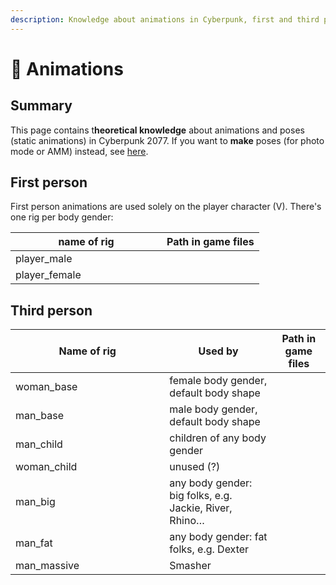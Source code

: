 ```yaml
---
description: Knowledge about animations in Cyberpunk, first and third person
---
```


# 👤 Animations

## Summary

This page contains t**heoretical knowledge** about animations and poses (static animations) in Cyberpunk 2077.  If you want to **make** poses (for photo mode or AMM) instead, see [here](../modding-guides/animations/).

<!-- {% hint style="info" %}
There is (almost) nothing here yet. Maybe you are the right person to fix this? This wiki is a collaborative effort, **please** get involved!
{% endhint %} -->

## First person

First person animations are used solely on the player character (V). There's one rig per body gender:

<table><thead><tr><th width="226">name of rig</th><th>Path in game files</th></tr></thead><tbody><tr><td>player_male</td><td></td></tr><tr><td>player_female</td><td></td></tr></tbody></table>

## Third person

<!-- {% hint style="info" %}
While most rigs are called `man_xxx`, they're also used by NPCs of the female body gender.
{% endhint %} -->

<table><thead><tr><th width="230.33333333333331">Name of rig</th><th>Used by</th><th>Path in game files</th></tr></thead><tbody><tr><td>woman_base</td><td>female body gender, default body shape</td><td></td></tr><tr><td>man_base</td><td>male body gender, default body shape</td><td></td></tr><tr><td>man_child</td><td>children of any body gender </td><td></td></tr><tr><td>woman_child</td><td>unused (?)</td><td></td></tr><tr><td>man_big</td><td>any body gender: big folks, e.g. Jackie, River, Rhino…</td><td></td></tr><tr><td>man_fat</td><td>any body gender: fat folks, e.g. Dexter</td><td></td></tr><tr><td>man_massive</td><td>Smasher</td><td></td></tr></tbody></table>

